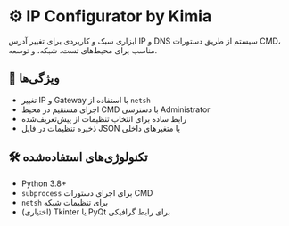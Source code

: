 # ⚙️ IP Configurator by Kimia

ابزاری سبک و کاربردی برای تغییر آدرس IP و DNS سیستم از طریق دستورات CMD، مناسب برای محیط‌های تست، شبکه، و توسعه.

## 🚀 ویژگی‌ها
- تغییر IP و Gateway با استفاده از `netsh`
- اجرای مستقیم در محیط CMD با دسترسی Administrator
- رابط ساده برای انتخاب تنظیمات از پیش‌تعریف‌شده
- ذخیره تنظیمات در فایل JSON یا متغیرهای داخلی

## 🛠 تکنولوژی‌های استفاده‌شده
- Python 3.8+
- `subprocess` برای اجرای دستورات CMD
- `netsh` برای تنظیمات شبکه
- (اختیاری) Tkinter یا PyQt برای رابط گرافیکی


